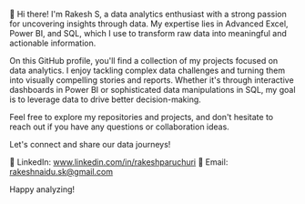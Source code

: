 👋 Hi there! I'm Rakesh S, a data analytics enthusiast with a strong passion for uncovering insights through data. 
My expertise lies in Advanced Excel, Power BI, and SQL, which I use to transform raw data into meaningful and actionable information.

On this GitHub profile, you'll find a collection of my projects focused on data analytics. 
I enjoy tackling complex data challenges and turning them into visually compelling stories and reports. 
Whether it's through interactive dashboards in Power BI or sophisticated data manipulations in SQL, my goal is to leverage data to drive better decision-making.

Feel free to explore my repositories and projects, and don't hesitate to reach out if you have any questions or collaboration ideas. 

Let's connect and share our data journeys!

🔗 LinkedIn: www.linkedin.com/in/rakeshparuchuri
📧 Email: rakeshnaidu.sk@gmail.com

Happy analyzing!
